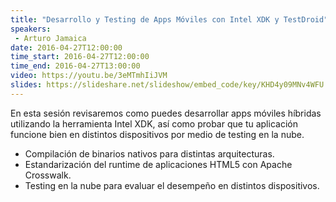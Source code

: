 ```yaml
---
title: "Desarrollo y Testing de Apps Móviles con Intel XDK y TestDroid"
speakers:
 - Arturo Jamaica
date: 2016-04-27T12:00:00
time_start: 2016-04-27T12:00:00
time_end: 2016-04-27T13:00:00
video: https://youtu.be/3eMTmhIiJVM
slides: https://slideshare.net/slideshow/embed_code/key/KHD4y09MNv4WFU
---
```


<p>En esta sesión revisaremos como puedes desarrollar apps móviles híbridas utilizando la herramienta Intel XDK, así como probar que tu aplicación funcione bien en distintos dispositivos por medio de testing en la nube.</p>

<ul>
 <li>Compilación de binarios nativos para distintas arquitecturas.</li>
 <li>Estandarización del runtime de aplicaciones HTML5 con Apache Crosswalk.</li>
 <li>Testing en la nube para evaluar el desempeño en distintos dispositivos.</li>
</ul>